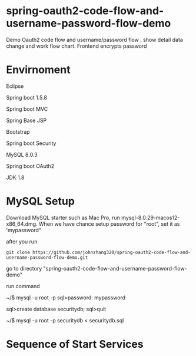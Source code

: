 # spring-oauth2-code-flow-and-username-password-flow-demo
Demo Oauth2 code flow and username/password flow , show detail data change and work flow chart. Frontend encrypts password

# Envirnoment

 Eclipse
 
 Spring boot 1.5.8
 
 Spring boot MVC
 
 Spring Base JSP
 
 Bootstrap
 
 Spring boot Security
 
 MySQL 8.0.3
 
 Spring boot OAuth2
 
 JDK 1.8
 
 # MySQL Setup
 
 Download MySQL starter such as Mac Pro, run mysql-8.0.29-macos12-x86_64.dmg. When we have chance setup password for "root", set it as 'mypassword" 
 
 after you run
 
    git clone https://github.com/johnzhang320/spring-oauth2-code-flow-and-username-password-flow-demo.git 
 
 go to directory "spring-oauth2-code-flow-and-username-password-flow-demo"
 
 run command
 
 ~/$ mysql -u root -p 
 sql>password: mypassword
    
 sql>create database securitydb;
 sql>quit
 
 ~/$ mysql -u root -p securitydb < securitydb.sql
 
 # Sequence of Start Services
   
 
 
